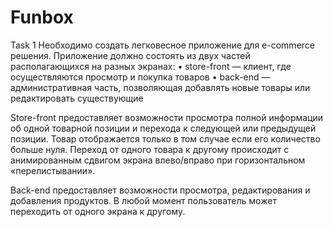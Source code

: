 # Funbox

Task 1
Необходимо создать легковесное приложение для e-commerce решения. Приложение должно состоять из двух частей располагающихся на разных экранах:
• store-front — клиент, где осуществляются просмотр и покупка товаров
• back-end — административная часть, позволяющая добавлять новые
товары или редактировать существующие

Store-front предоставляет возможности просмотра полной информации об одной товарной позиции и перехода к следующей или предыдущей позиции. Товар отображается только в том случае если его количество больше нуля. Переход от одного товара к другому происходит с анимированным сдвигом экрана влево/вправо при горизонтальном «перелистывании».

Back-end предоставляет возможности просмотра, редактирования и добавления продуктов.
В любой момент пользователь может переходить от одного экрана к другому.

